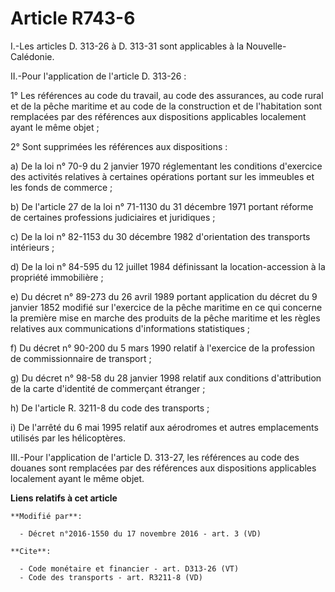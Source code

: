 # Article R743-6

I.-Les articles D. 313-26 à D. 313-31 sont applicables à la Nouvelle-Calédonie. 

II.-Pour l'application de l'article D. 313-26 : 

1° Les références au code du travail, au code des assurances, au code rural et de la pêche maritime et au code de la
construction et de l'habitation sont remplacées par des références aux dispositions applicables localement ayant le même
objet ; 

2° Sont supprimées les références aux dispositions : 

a) De la loi n° 70-9 du 2 janvier 1970 réglementant les conditions d'exercice des activités relatives à certaines opérations
portant sur les immeubles et les fonds de commerce ; 

b) De l'article 27 de la loi n° 71-1130 du 31 décembre 1971 portant réforme de certaines professions judiciaires et
juridiques ; 

c) De la loi n° 82-1153 du 30 décembre 1982 d'orientation des transports intérieurs ; 

d) De la loi n° 84-595 du 12 juillet 1984 définissant la location-accession à la propriété immobilière ; 

e) Du décret n° 89-273 du 26 avril 1989 portant application du décret du 9 janvier 1852 modifié sur l'exercice de la pêche
maritime en ce qui concerne la première mise en marche des produits de la pêche maritime et les règles relatives aux
communications d'informations statistiques ; 

f) Du décret n° 90-200 du 5 mars 1990 relatif à l'exercice de la profession de commissionnaire de transport ; 

g) Du décret n° 98-58 du 28 janvier 1998 relatif aux conditions d'attribution de la carte d'identité de commerçant
étranger ; 

h) De l'article R. 3211-8 du code des transports ; 

i) De l'arrêté du 6 mai 1995 relatif aux aérodromes et autres emplacements utilisés par les hélicoptères. 

III.-Pour l'application de l'article D. 313-27, les références au code des douanes sont remplacées par des références aux
dispositions applicables localement ayant le même objet.

**Liens relatifs à cet article**

	**Modifié par**:

	  - Décret n°2016-1550 du 17 novembre 2016 - art. 3 (VD)

	**Cite**:

	  - Code monétaire et financier - art. D313-26 (VT)
	  - Code des transports - art. R3211-8 (VD)
